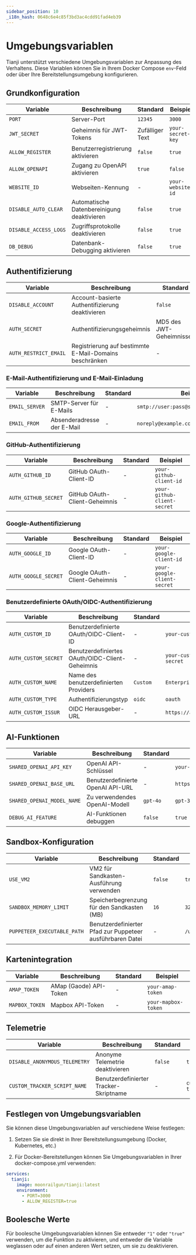 ```yaml
---
sidebar_position: 10
_i18n_hash: 0648c6e4c85f3bd3ac4cdd91fad4eb39
---
```

# Umgebungsvariablen

Tianji unterstützt verschiedene Umgebungsvariablen zur Anpassung des Verhaltens. Diese Variablen können Sie in Ihrem Docker Compose `env`-Feld oder über Ihre Bereitstellungsumgebung konfigurieren.

## Grundkonfiguration

| Variable | Beschreibung | Standard | Beispiel |
| --- | --- | --- | --- |
| `PORT` | Server-Port | `12345` | `3000` |
| `JWT_SECRET` | Geheimnis für JWT-Tokens | Zufälliger Text | `your-secret-key` |
| `ALLOW_REGISTER` | Benutzerregistrierung aktivieren | `false` | `true` |
| `ALLOW_OPENAPI` | Zugang zu OpenAPI aktivieren | `true` | `false` |
| `WEBSITE_ID` | Webseiten-Kennung | - | `your-website-id` |
| `DISABLE_AUTO_CLEAR` | Automatische Datenbereinigung deaktivieren | `false` | `true` |
| `DISABLE_ACCESS_LOGS` | Zugriffsprotokolle deaktivieren | `false` | `true` |
| `DB_DEBUG` | Datenbank-Debugging aktivieren | `false` | `true` |

## Authentifizierung

| Variable | Beschreibung | Standard | Beispiel |
| --- | --- | --- | --- |
| `DISABLE_ACCOUNT` | Account-basierte Authentifizierung deaktivieren | `false` | `true` |
| `AUTH_SECRET` | Authentifizierungsgeheimnis | MD5 des JWT-Geheimnisses | `your-auth-secret` |
| `AUTH_RESTRICT_EMAIL` | Registrierung auf bestimmte E-Mail-Domains beschränken | - | `@example.com` |

### E-Mail-Authentifizierung und E-Mail-Einladung

| Variable | Beschreibung | Standard | Beispiel |
| --- | --- | --- | --- |
| `EMAIL_SERVER` | SMTP-Server für E-Mails | - | `smtp://user:pass@smtp.example.com:587` |
| `EMAIL_FROM` | Absenderadresse der E-Mail | - | `noreply@example.com` |

### GitHub-Authentifizierung

| Variable | Beschreibung | Standard | Beispiel |
| --- | --- | --- | --- |
| `AUTH_GITHUB_ID` | GitHub OAuth-Client-ID | - | `your-github-client-id` |
| `AUTH_GITHUB_SECRET` | GitHub OAuth-Client-Geheimnis | - | `your-github-client-secret` |

### Google-Authentifizierung

| Variable | Beschreibung | Standard | Beispiel |
| --- | --- | --- | --- |
| `AUTH_GOOGLE_ID` | Google OAuth-Client-ID | - | `your-google-client-id` |
| `AUTH_GOOGLE_SECRET` | Google OAuth-Client-Geheimnis | - | `your-google-client-secret` |

### Benutzerdefinierte OAuth/OIDC-Authentifizierung

| Variable | Beschreibung | Standard | Beispiel |
| --- | --- | --- | --- |
| `AUTH_CUSTOM_ID` | Benutzerdefinierte OAuth/OIDC-Client-ID | - | `your-custom-client-id` |
| `AUTH_CUSTOM_SECRET` | Benutzerdefiniertes OAuth/OIDC-Client-Geheimnis | - | `your-custom-client-secret` |
| `AUTH_CUSTOM_NAME` | Name des benutzerdefinierten Providers | `Custom` | `Enterprise SSO` |
| `AUTH_CUSTOM_TYPE` | Authentifizierungstyp | `oidc` | `oauth` |
| `AUTH_CUSTOM_ISSUR` | OIDC Herausgeber-URL | - | `https://auth.example.com` |

## AI-Funktionen

| Variable | Beschreibung | Standard | Beispiel |
| --- | --- | --- | --- |
| `SHARED_OPENAI_API_KEY` | OpenAI API-Schlüssel | - | `your-openai-api-key` |
| `SHARED_OPENAI_BASE_URL` | Benutzerdefinierte OpenAI API-URL | - | `https://api.openai.com/v1` |
| `SHARED_OPENAI_MODEL_NAME` | Zu verwendendes OpenAI-Modell | `gpt-4o` | `gpt-3.5-turbo` |
| `DEBUG_AI_FEATURE` | AI-Funktionen debuggen | `false` | `true` |

## Sandbox-Konfiguration

| Variable | Beschreibung | Standard | Beispiel |
| --- | --- | --- | --- |
| `USE_VM2` | VM2 für Sandkasten-Ausführung verwenden | `false` | `true` |
| `SANDBOX_MEMORY_LIMIT` | Speicherbegrenzung für den Sandkasten (MB) | `16` | `32` |
| `PUPPETEER_EXECUTABLE_PATH` | Benutzerdefinierter Pfad zur Puppeteer ausführbaren Datei | - | `/usr/bin/chromium` |

## Kartenintegration

| Variable | Beschreibung | Standard | Beispiel |
| --- | --- | --- | --- |
| `AMAP_TOKEN` | AMap (Gaode) API-Token | - | `your-amap-token` |
| `MAPBOX_TOKEN` | Mapbox API-Token | - | `your-mapbox-token` |

## Telemetrie

| Variable | Beschreibung | Standard | Beispiel |
| --- | --- | --- | --- |
| `DISABLE_ANONYMOUS_TELEMETRY` | Anonyme Telemetrie deaktivieren | `false` | `true` |
| `CUSTOM_TRACKER_SCRIPT_NAME` | Benutzerdefinierter Tracker-Skriptname | - | `custom-tracker.js` |

## Festlegen von Umgebungsvariablen

Sie können diese Umgebungsvariablen auf verschiedene Weise festlegen:

1. Setzen Sie sie direkt in Ihrer Bereitstellungsumgebung (Docker, Kubernetes, etc.)

2. Für Docker-Bereitstellungen können Sie Umgebungsvariablen in Ihrer docker-compose.yml verwenden:

```yaml
services:
  tianji:
    image: moonrailgun/tianji:latest
    environment:
      - PORT=3000
      - ALLOW_REGISTER=true
```

## Boolesche Werte

Für boolesche Umgebungsvariablen können Sie entweder `"1"` oder `"true"` verwenden, um die Funktion zu aktivieren, und entweder die Variable weglassen oder auf einen anderen Wert setzen, um sie zu deaktivieren.
